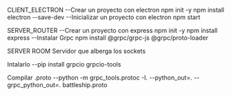 CLIENT_ELECTRON
--Crear un proyecto con electron
    npm init -y
    npm install electron --save-dev
--Inicializar un proyecto con electron
    npm start 


SERVER_ROUTER
--Crear un proyecto con express
    npm init -y
    npm install express
--Instalar Grpc 
    npm install @grpc/grpc-js @grpc/proto-loader


SERVER ROOM 
Servidor que alberga los sockets 

Intalarlo
--pip install grpcio grpcio-tools

Compilar .proto
--python -m grpc_tools.protoc -I. --python_out=. --grpc_python_out=. battleship.proto
